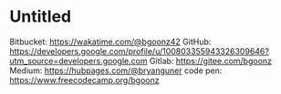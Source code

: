 # Untitled

Bitbucket: https://wakatime.com/@bgoonz42
GitHub: https://developers.google.com/profile/u/100803355943326309646?utm_source=developers.google.com
Gitlab: https://gitee.com/bgoonz
Medium: https://hubpages.com/@bryanguner
code pen: https://www.freecodecamp.org/bgoonz
